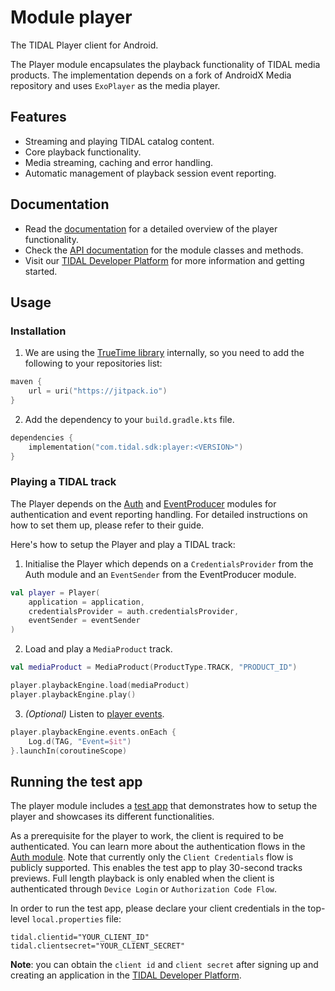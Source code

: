 # Module player
The TIDAL Player client for Android.

The Player module encapsulates the playback functionality of TIDAL media products. The implementation depends on a fork of AndroidX Media repository and uses `ExoPlayer` as the media player.

## Features
* Streaming and playing TIDAL catalog content.
* Core playback functionality.
* Media streaming, caching and error handling. 
* Automatic management of playback session event reporting.
 
## Documentation

* Read the [documentation](https://github.com/tidal-music/tidal-sdk/blob/main/Player.md) for a detailed overview of the player functionality.
* Check the [API documentation](https://tidal-music.github.io/tidal-sdk-android/player/index.html) for the module classes and methods.
* Visit our [TIDAL Developer Platform](https://developer.tidal.com/) for more information and getting started. 

## Usage

### Installation

1. We are using the [TrueTime library](https://github.com/instacart/truetime-android) internally, so you need to add the following to your repositories list:
```kotlin
maven {
    url = uri("https://jitpack.io")
}
```

2. Add the dependency to your `build.gradle.kts` file.
```kotlin
dependencies {
    implementation("com.tidal.sdk:player:<VERSION>")
}
```
### Playing a TIDAL track
The Player depends on the [Auth](https://github.com/tidal-music/tidal-sdk-android/blob/main/auth/README.md) and [EventProducer](https://github.com/tidal-music/tidal-sdk-android/tree/main/eventproducer) modules for authentication and event reporting handling. For detailed instructions on how to set them up, please refer to their guide. 

Here's how to setup the Player and play a TIDAL track:

1. Initialise the Player which depends on a `CredentialsProvider` from the Auth module and an `EventSender` from the EventProducer module.
```kotlin
val player = Player(
    application = application,
    credentialsProvider = auth.credentialsProvider,
    eventSender = eventSender
)
```

2. Load and play a `MediaProduct` track.
```kotlin
val mediaProduct = MediaProduct(ProductType.TRACK, "PRODUCT_ID")

player.playbackEngine.load(mediaProduct)
player.playbackEngine.play()
```

3. _(Optional)_ Listen to [player events](https://github.com/tidal-music/tidal-sdk-android/blob/main/player/playback-engine/src/main/kotlin/com/tidal/sdk/player/playbackengine/model/Event.kt).
```kotlin
player.playbackEngine.events.onEach {
    Log.d(TAG, "Event=$it")
}.launchIn(coroutineScope)
```

## Running the test app

The player module includes a [test app](https://github.com/tidal-music/tidal-sdk-android/tree/main/player/app) that demonstrates how to setup the player and showcases its different functionalities.

As a prerequisite for the player to work, the client is required to be authenticated. You can learn more about the authentication flows in the [Auth module](https://github.com/tidal-music/tidal-sdk-android/tree/main/auth). Note that currently only the ```Client Credentials``` flow is publicly supported. This enables the test app to play 30-second tracks previews. Full length playback is only enabled when the client is authenticated through ```Device Login``` or ```Authorization Code Flow```.

In order to run the test app, please declare your client credentials in the top-level ```local.properties``` file:

```
tidal.clientid="YOUR_CLIENT_ID"
tidal.clientsecret="YOUR_CLIENT_SECRET"
```
**Note**: you can obtain the ```client id``` and ```client secret``` after signing up and creating an application in the [TIDAL Developer Platform](https://developer.tidal.com/). 
